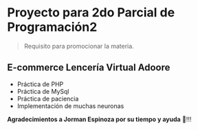 # Proyecto para 2do Parcial de Programación2
> Requisito para promocionar la materia.

## E-commerce Lencería Virtual Adoore
* Práctica de PHP
* Práctica de MySql
* Práctica de paciencia
* Implementación de muchas neuronas

**Agradecimientos a Jorman Espinoza por su tiempo y ayuda** 💚!!!

